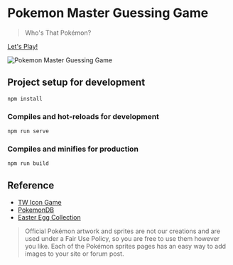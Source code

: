 
# Pokemon Master Guessing Game

> Who's That Pokémon?

[Let's Play!](https://weichiachang.github.io/pokemon-master)

![Pokemon Master Guessing Game](https://upload.cc/i1/2020/02/11/T6evbG.png)

## Project setup for development
```
npm install
```

### Compiles and hot-reloads for development
```
npm run serve
```

### Compiles and minifies for production
```
npm run build
```

## Reference

- [TW Icon Game](https://github.com/WeiChiaChang/twicon-game)
- [PokemonDB](https://pokemondb.net/sprites)
- [Easter Egg Collection](https://github.com/WeiChiaChang/easter-egg-collection)

> Official Pokémon artwork and sprites are not our creations and are used under a Fair Use Policy, so you are free to use them however you like. Each of the Pokémon sprites pages has an easy way to add images to your site or forum post.
